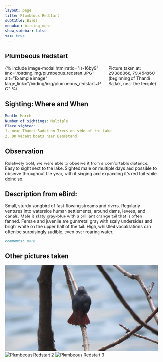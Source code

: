 ```yaml
---
layout: page
title: Plumbeous Redstart
subtitle: Birds
menubar: birding_menu
show_sidebar: false
toc: true
---
```


## Plumbeous Redstart

<div class="columns">
<div class="column is-6">
{% include image-modal.html ratio="is-16by9" link="/birding/img/plumbeous_redstart.JPG" alt="Example image" large_link="/birding/img/plumbeous_redstart.JPG" %}
</div>
<div class="column is-6">
Picture taken at: 29.388368, 79.454860 (beginning of Thandi Sadak, near the temple)
</div>
</div>

## Sighting: Where and When
```yaml
Month: March
Number of sightings: Multiple
Place sighted: 
1. near Thandi Sadak on Trees on side of the Lake 
2. On vacant boats near Bandstand
```

## Observation
Relatively bold, we were able to observe it from a comfortable distance. Easy to sight next to the lake. Sighted male on multiple days and possible to observe throughout the year, with it singing and expanding it's red tail while doing so. 

## Description from eBird:
Small, sturdy songbird of fast-flowing streams and rivers. Regularly ventures into waterside human settlements, around dams, levees, and canals. Male is slaty gray-blue with a brilliant orange tail that is often fanned. Female and juvenile are gunmetal gray with scaly undersides and bright white on the upper half of the tail. High, whistled vocalizations can often be surprisingly audible, even over roaring water.

```markdown
comments: none
```

## Other pictures taken
![Plumbeous Redstart 1](/birding/img/plumbeous_redstart1.JPG)
![Plumbeous Redstart 2](/bulma-clean-theme/birding/img/plumbeous_redstart2.JPG)
![Plumbeous Redstart 3](/bulma-clean-theme/birding/img/plumbeous_redstart3.JPG)